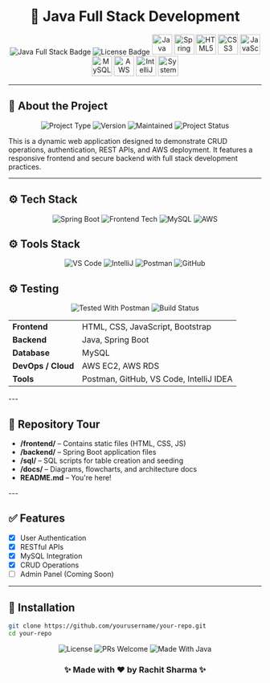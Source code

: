 <h1 align="center">🚀 Java Full Stack Development</h1>

<p align="center">
  <img src="https://img.shields.io/badge/Java-Full%20Stack-blue" alt="Java Full Stack Badge">
  <img src="https://img.shields.io/badge/License-MIT-green.svg" alt="License Badge">
  <img src="https://cdn.jsdelivr.net/gh/devicons/devicon/icons/java/java-original.svg" alt="Java" width="40" height="40"/>
  <img src="https://cdn.jsdelivr.net/gh/devicons/devicon/icons/spring/spring-original.svg" alt="Spring Boot" width="40" height="40"/>
  <img src="https://cdn.jsdelivr.net/gh/devicons/devicon/icons/html5/html5-original.svg" alt="HTML5" width="40" height="40"/>
  <img src="https://cdn.jsdelivr.net/gh/devicons/devicon/icons/css3/css3-original.svg" alt="CSS3" width="40" height="40"/>
  <img src="https://cdn.jsdelivr.net/gh/devicons/devicon/icons/javascript/javascript-original.svg" alt="JavaScript" width="40" height="40"/>
  <img src="https://cdn.jsdelivr.net/gh/devicons/devicon/icons/mysql/mysql-original.svg" alt="MySQL" width="40" height="40"/>
  <img src="https://cdn.jsdelivr.net/gh/devicons/devicon/icons/aws/aws-original.svg" alt="AWS" width="40" height="40"/>
  <img src="https://cdn.jsdelivr.net/gh/devicons/devicon/icons/intellij/intellij-original.svg" alt="IntelliJ IDEA" width="40" height="40"/>
  <img src="https://cdn-icons-png.flaticon.com/512/1234/1234609.png" alt="System Design" width="40" height="40"/>
</p>

</p>

---

## 📄 About the Project
<p align="center">
<img src="https://img.shields.io/badge/Project-Java%20Full%20Stack-orange" alt="Project Type">
<img src="https://img.shields.io/badge/Version-1.0.0-blue" alt="Version">
<img src="https://img.shields.io/badge/Maintained-Yes-brightgreen" alt="Maintained">
<img src="https://img.shields.io/badge/Status-Active-brightgreen" alt="Project Status">
</p>

This is a dynamic web application designed to demonstrate CRUD operations, authentication, REST APIs, and AWS deployment. It features a responsive frontend and secure backend with full stack development practices.

---
<h2>⚙️ Tech Stack</h2>

<p align="center">
<img src="https://img.shields.io/badge/Backend-Spring%20Boot-green" alt="Spring Boot">
<img src="https://img.shields.io/badge/Frontend-HTML%2FCSS%2FJS-yellow" alt="Frontend Tech">
<img src="https://img.shields.io/badge/Database-MySQL-lightgrey" alt="MySQL">
<img src="https://img.shields.io/badge/Deployed%20on-AWS-blueviolet" alt="AWS">
</p>

<h2>⚙️ Tools Stack</h2>
<p align="center">
<img src="https://img.shields.io/badge/IDE-VS%20Code-blue" alt="VS Code">
<img src="https://img.shields.io/badge/IDE-IntelliJ%20IDEA-red" alt="IntelliJ">
<img src="https://img.shields.io/badge/API%20Testing-Postman-orange" alt="Postman">
<img src="https://img.shields.io/badge/Version%20Control-Git%2FGitHub-black" alt="GitHub">
</p>

<h2>⚙️ Testing</h2>
<p align="center">
<img src="https://img.shields.io/badge/Tested-With%20Postman-blue" alt="Tested With Postman">
<img src="https://img.shields.io/badge/Build-Automated-green" alt="Build Status">
</p>
<p align="center">
<table>
  <tr>
    <td><strong>Frontend</strong></td>
    <td>HTML, CSS, JavaScript, Bootstrap</td>
  </tr>
  <tr>
    <td><strong>Backend</strong></td>
    <td>Java, Spring Boot</td>
  </tr>
  <tr>
    <td><strong>Database</strong></td>
    <td>MySQL</td>
  </tr>
  <tr>
    <td><strong>DevOps / Cloud</strong></td>
    <td>AWS EC2, AWS RDS</td>
  </tr>
  <tr>
    <td><strong>Tools</strong></td>
    <td>Postman, GitHub, VS Code, IntelliJ IDEA</td>
  </tr>
</table>
</p>
---

## 📁 Repository Tour
<p align="center">
<ul>
  <li><strong>/frontend/</strong> – Contains static files (HTML, CSS, JS)</li>
  <li><strong>/backend/</strong> – Spring Boot application files</li>
  <li><strong>/sql/</strong> – SQL scripts for table creation and seeding</li>
  <li><strong>/docs/</strong> – Diagrams, flowcharts, and architecture docs</li>
  <li><strong>README.md</strong> – You're here!</li>
</ul>
</p>
---

## ✅ Features

- [x] User Authentication
- [x] RESTful APIs
- [x] MySQL Integration
- [x] CRUD Operations
- [ ] Admin Panel (Coming Soon)

---

## 🔧 Installation

```bash
git clone https://github.com/yourusername/your-repo.git
cd your-repo
 ```
<p align="center">
<img src="https://img.shields.io/badge/License-MIT-success" alt="License">
<img src="https://img.shields.io/badge/PRs-Welcome-blueviolet" alt="PRs Welcome">
<img src="https://img.shields.io/badge/Made%20With-Java-informational" alt="Made With Java">


<h3 align="center">✨ Made with ❤️ by Rachit Sharma ✨</h3>
 </p>
